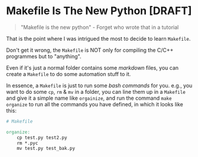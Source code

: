 # Makefile Is The New Python [DRAFT]

> "Makefile is the new python" - Forget who wrote that in a tutorial

That is the point where I was intrigued the most to decide to learn `Makefile`.

Don't get it wrong,
the `Makefile` is NOT only for compiling the C/C++ programmes but to "anything".

Even if it's just a normal folder contains some _markdown_ files, you can create a `Makefile` to do some automation stuff to it.

In essence, a `Makefile` is just to run some _bash commands_ for you.
e.g., you want to do some `cp`, `rm` & `mv` in a folder, you can line them up in a `Makefile` and give it a simple name like `orgainize`, and run the command `make organize` to run all the commands you have defined, in which it looks like this:
```Makefile
# Makefile

organize:
    cp test.py test2.py
    rm *.pyc
    mv test.py test_bak.py
```